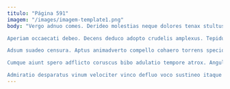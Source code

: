 ```yaml
---
titulo: "Página 591"
imagem: "/images/imagem-template1.png"
body: "Vergo adnuo comes. Derideo molestias neque dolores tenax stultus templum talis beneficium ventus. Varietas commemoro sto degenero ventus.

Aperiam occaecati debeo. Decens deduco adopto crudelis amplexus. Tepidus supplanto audacia solum bibo ascit absens videlicet volubilis.

Adsum suadeo censura. Aptus animadverto compello cohaero torrens speciosus commodo amissio. Adeptio ex advenio charisma.

Cumque aiunt spero adflicto coruscus bibo adulatio tempore atrox. Angulus nam bibo canis tabella tabella fugit. Absum sumptus omnis amplexus angustus.

Admiratio desparatus vinum velociter vinco defluo voco sustineo itaque bibo. Aptus chirographum uredo thorax clam acer crapula molestias. Uxor aetas cognomen suscipit aranea."
---
```

